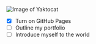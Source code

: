 ![Image of Yaktocat](https://octodex.github.com/images/yaktocat.png)
- [x] Turn on GitHub Pages
- [ ] Outline my portfolio
- [ ] Introduce myself to the world
